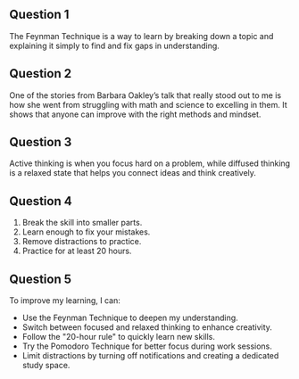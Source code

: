 
## Question 1

The Feynman Technique is a way to learn by breaking down a topic and explaining it simply to find and fix gaps in understanding.

## Question 2

One of the stories from Barbara Oakley’s talk that really stood out to me is how she went from struggling with math and science to excelling in them. It shows that anyone can improve with the right methods and mindset.

## Question 3

Active thinking is when you focus hard on a problem, while diffused thinking is a relaxed state that helps you connect ideas and think creatively.

## Question 4

1. Break the skill into smaller parts.
2. Learn enough to fix your mistakes.
3. Remove distractions to practice.
4. Practice for at least 20 hours.

## Question 5

To improve my learning, I can:
- Use the Feynman Technique to deepen my understanding.
- Switch between focused and relaxed thinking to enhance creativity.
- Follow the "20-hour rule" to quickly learn new skills.
- Try the Pomodoro Technique for better focus during work sessions.
- Limit distractions by turning off notifications and creating a dedicated study space.

